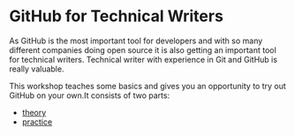 # GitHub for Technical Writers

As GitHub is the most important tool for developers and with so many different companies doing open source it is also getting an important tool for technical writers. 
Technical writer with experience in Git and GitHub is really valuable. 

This workshop teaches some basics and gives you an opportunity to try out GitHub on your own.It consists of two parts:
- [theory](theory.md)
- [practice](practice.md)



